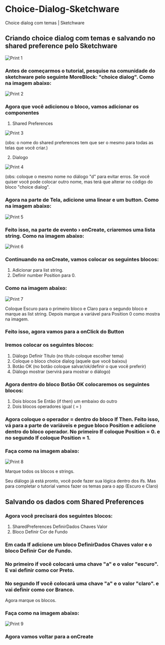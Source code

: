 # Choice-Dialog-Sketchware
Choice dialog com temas | Sketchware
## Criando choice dialog com temas e salvando no shared preference pelo Sketchware
![Print 1](https://github.com/Gabriel-True/Choice-Dialog-Sketchware/blob/main/Screenshot_20201026-172716.png)

### Antes de começarmos o tutorial, pesquise na comunidade do sketchware pelo seguinte MoreBlock: "choice dialog". Como na imagem abaixo:
![Print 2](https://github.com/Gabriel-True/Choice-Dialog-Sketchware/blob/main/Screenshot_20201026-151025.png)

### Agora que você adicionou o bloco, vamos adicionar os componentes
1. Shared Preferences

![Print 3](https://github.com/Gabriel-True/Choice-Dialog-Sketchware/blob/main/Screenshot_20201026-151316.png)

(obs: o nome do shared preferences tem que ser o mesmo para todas as telas que você criar.)

2. Dialogo

![Print 4](https://github.com/Gabriel-True/Choice-Dialog-Sketchware/blob/main/Screenshot_20201026-151810.png)

(obs: coloque o mesmo nome no diálogo "d" para evitar erros. Se você quiser você pode colocar outro nome, mas terá que alterar no código do bloco "choice dialog".

### Agora na parte de Tela, adicione uma linear e um button. Como na imagem abaixo:

![Print 5](https://github.com/Gabriel-True/Choice-Dialog-Sketchware/blob/main/Screenshot_20201026-174232.png)

### Feito isso, na parte de evento › onCreate, criaremos uma lista string. Como na imagem abaixo:

![Print 6](https://github.com/Gabriel-True/Choice-Dialog-Sketchware/blob/main/Screenshot_20201026-171733.png)

### Continuando na onCreate, vamos colocar os seguintes blocos:

1. Adicionar para list string.
2. Definir number Position para 0.

### Como na imagem abaixo:

![Print 7](https://github.com/Gabriel-True/Choice-Dialog-Sketchware/blob/main/Screenshot_20201026-182015.png)

Coloque Escuro para o primeiro bloco e Claro para o segundo bloco e marque as list string. Depois marque a variável para Position 0 como mostra na imagem.

### Feito isso, agora vamos para a onClick do Button

### Iremos colocar os seguintes blocos:

1. Diálogo Definir Título (no título coloque escolher tema)
2. Coloque o bloco choice dialog (aquele que você baixou)
3. Botão OK (no botão coloque salvar/ok/definir o que você preferir)
4. Diálogo mostrar (servirá para mostrar o diálogo)

### Agora dentro do bloco Botão OK colocaremos os seguintes blocos:

1. Dois blocos Se Então (if then) um embaixo do outro
2. Dois blocos operadores igual ( = )

### Agora coloque o operador = dentro do bloco If Then. Feito isso, vá para a parte de variáveis e pegue bloco Position e adicione dentro do bloco operador. No primeiro If coloque Position = 0. e no segundo If coloque Position = 1. 

### Faça como na imagem abaixo:

![Print 8](https://github.com/Gabriel-True/Choice-Dialog-Sketchware/blob/main/Screenshot_20201026-182118.png)

Marque todos os blocos e strings.

Seu diálogo já está pronto, você pode fazer sua lógica dentro dos ifs. Mas para completar o tutorial vamos fazer os temas para o app (Escuro e Claro)

## Salvando os dados com Shared Preferences

### Agora você precisará dos seguintes blocos:

1. SharedPreferences DefinirDados Chaves Valor
2. Bloco Definir Cor de Fundo

### Em cada If adicione um bloco DefinirDados Chaves valor e o bloco Definir Cor de Fundo.

### No primeiro if você colocará uma chave "a" e o valor "escuro". E vai definir como cor Preto.

### No segundo If você colocará uma chave "a" e o valor "claro". e vai definir como cor Branco.

Agora marque os blocos.

### Faça como na imagem abaixo:

![Print 9](https://github.com/Gabriel-True/Choice-Dialog-Sketchware/blob/main/Screenshot_20201026-223337.png)

### Agora vamos voltar para a onCreate
